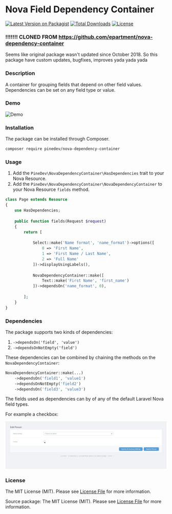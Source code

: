 # Nova Field Dependency Container

[![Latest Version on Packagist](https://img.shields.io/packagist/v/pinedev/nova-dependency-container.svg)](https://packagist.org/packages/pinedev/nova-dependency-container)
[![Total Downloads](https://img.shields.io/packagist/dt/pinedev/nova-dependency-container.svg)](https://packagist.org/packages/pinedev/nova-dependency-container)
[![License](https://img.shields.io/packagist/l/pinedev/nova-dependency-container.svg)](https://github.com/yaroslavshyshkin/nova-dependency-container/blob/master/LICENSE.md)

### !!!!!!! CLONED FROM https://github.com/epartment/nova-dependency-container

Seems like original package wasn't updated since October 2018. So this package have custom updates, bugfixes, improves yada yada yada

### Description

A container for grouping fields that depend on other field values. Dependencies can be set on any field type or value.

### Demo

![Demo](https://raw.githubusercontent.com/yaroslavshyshkin/nova-dependency-container/master/docs/demo.gif)

### Installation

The package can be installed through Composer.

```bash
composer require pinedev/nova-dependency-container
```

### Usage

1. Add the `PineDev\NovaDependencyContainer\HasDependencies` trait to your Nova Resource.
2. Add the `PineDev\NovaDependencyContainer\NovaDependencyContainer` to your Nova Resource `fields` method.

```php
class Page extends Resource
{
    use HasDependencies;

    public function fields(Request $request)
    {
        return [
            
            Select::make('Name format', 'name_format')->options([
                0 => 'First Name',
                1 => 'First Name / Last Name',
                2 => 'Full Name'
            ])->displayUsingLabels(),

            NovaDependencyContainer::make([
                Text::make('First Name', 'first_name')
            ])->dependsOn('name_format', 0),

        ];
    }
}
```

### Dependencies

The package supports two kinds of dependencies:

1. `->dependsOn('field', 'value')`
2. `->dependsOnNotEmpty('field')`

These dependencies can be combined by chaining the methods on the `NovaDependencyContainer`:

```php
NovaDependencyContainer::make(...)
    ->dependsOn('field1', 'value1')
    ->dependsOnNotEmpty('field2')
    ->dependsOn('field3', 'value3')
```

The fields used as dependencies can by of any of the default Laravel Nova field types.

For example a checkbox:

![Demo](https://raw.githubusercontent.com/yaroslavshyshkin/nova-dependency-container/master/docs/demo-2.gif)

### License

The MIT License (MIT). Please see [License File](https://github.com/yaroslavshyshkin/nova-dependency-container/blob/master/LICENSE.md) for more information.

Source package: The MIT License (MIT). Please see [License File](https://github.com/epartment/nova-dependency-container/blob/master/LICENSE.md) for more information.
